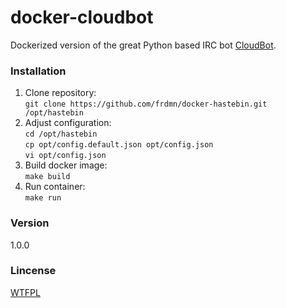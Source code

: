 # docker-cloudbot

Dockerized version of the great Python based IRC bot [CloudBot](https://github.com/CloudBotIRC/CloudBot).

### Installation

1. Clone repository:  
  `git clone https://github.com/frdmn/docker-hastebin.git /opt/hastebin`
1. Adjust configuration:  
  `cd /opt/hastebin`  
  `cp opt/config.default.json opt/config.json`  
  `vi opt/config.json`  
1. Build docker image:  
  `make build`
1. Run container:  
  `make run`

### Version
1.0.0

### Lincense
[WTFPL](LICENSE)
